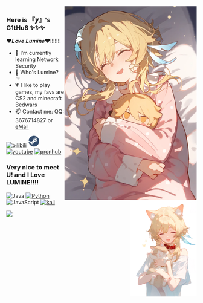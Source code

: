 <img width="350px" align="right" src="https://raw.githubusercontent.com/Love-Lumine/Love-Lumine/refs/heads/main/1731426892115.png"/>

###       Here is 『𝒚』's G1tHu8 ✨✨✨

❤𝑳𝒐𝒗𝒆 𝑳𝒖𝒎𝒊𝒏𝒆❤!!!!!!!

- 👣 I’m currently learning Network Security
- 💝 Who's Lumine?      ☞
- 💗 I like to play games, my favs are CS2 and minecraft Bedwars
- 📫 Contact me: QQ: 3676714827 or [eMail](https://skate-yy@hotmail.com)

[![bilibili](https://i0.hdslb.com/bfs/static/jinkela/long/images/favicon.ico)](https://space.bilibili.com/3461566580132257)
[![steam](https://raw.githubusercontent.com/Love-Lumine/Love-Lumine/refs/heads/main/steam-icon.png)](https://steamcommunity.com/id/Love_Lumine)
[![youtube](https://www.youtube.com/s/desktop/d96517c3/img/logos/favicon_32x32.png)](https://youtube.com/@Skateyy_Lumine)
[![pronhub](https://ei.phncdn.com/www-static/favicon.ico?cache=2024110701)](https://www.youtube.com/watch?v=dQw4w9WgXcQ)

### Very nice to meet U! and I Love LUMINE!!!!
<img width="175px" align="right" src="https://raw.githubusercontent.com/Love-Lumine/Love-Lumine/refs/heads/main/1731427162531.jpg"/>

![Java](https://img.shields.io/badge/-Java-007396?style=flat-square&logo=java&logoColor=ffffff)
[![Python](https://img.shields.io/badge/-Python-3776AB?style=flat-square&logo=python&logoColor=ffffff)](https://www.python.org/)
![JavaScript](https://img.shields.io/badge/JavaScript-F7DF1E?style=flat-square&logo=JavaScript&logoColor=ffffff)
[![kali](https://img.shields.io/badge/-Linux-333333?style=flat-square&logo=linux&logoColor=white)](https://kali.org/)

<img width="175px" aligen="right" src="https://github.com/Love-Lumine/Love-Lumine/blob/main/1731427142309.jpg?raw=true"/>
